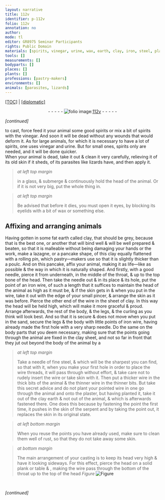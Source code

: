 ```yaml
---
layout: narrative
title: 112v
identifier: p-112v
folio: 112v
annotation: no
author:
mode: tl
editor: GR8975 Seminar Participants
rights: Public Domain
materials: [spirits, vinegar, urine, wax, earth, clay, iron, steel, plaster]
tools: []
measurements: []
bodyparts: []
places: []
plants: []
professions: [pastry-makers]
environments: []
animals: [parasites, lizards]
---
```


<p><a href="{{ site.baseurl }}/translation/">[TOC]</a> | <a href="{{ site.baseurl }}/texts/p-112v_tc/" target="_blank">[diplomatic]</a></p><div class="folio" align="center">- - - - - <a href="http://gallica.bnf.fr/ark:/12148/btv1b10500001g/f230.image" target="_blank"><img src="https://cu-mkp.github.io/2017-workshop-edition/assets/photo-icon.png" alt="folio image: " style="display:inline-block; margin-bottom:-3px;"/>112v</a> - - - - - </div>  
 
*[continued]*
  
to cast, force feed it <span class="sup">your animal</span> some good <span class="m">spirits</span> or mix a bit of <span class="m">spirits</span> with the <span class="m">vinegar</span>. And soon it will be dead without any wounds that would deform it. As for large animals, for which it is necessary to have a lot of <span class="m">spirits</span>, one uses <span class="m">vinegar</span> and <span class="m">urine</span>. But for small ones, <span class="m">spirits</span> only are needed, and it will be done quicker.<br/> When your animal is dead, take it out & clean it very carefully, <span class="sup">relieving it</span> of its old skin if it sheds, of its <span class="al">parasites</span> like <span class="al">lizards</span> have, and then apply it.
 
> *at left top margin*
> 
> 
> in a glass, & submerge & continuously hold the head of the animal. Or if it is not very big, put the whole thing in.
 
> *at left top margin*
> 
> 
> Be advised that before it dies, you must open it eyes, by blocking its eyelids with a bit of <span class="m">wax</span> or something else.

 
  

## Affixing and arranging animals

 
Having gotten in some fat <span class="m">earth</span> called <span class="m">clay</span>, that should be grey, because that is the best one, or another that will bind well & will be well prepared & beaten, so that it is malleable without being damaging your hands or the work, make a lazagne, or a pancake shape, of this <span class="m">clay</span> equally flattened with a rolling pin, which <span class="pro">pastry—makers</span> use so that it is slightly thicker than a poulc. And on this pancake, affix your animal, making it as life—like as possible & the way in which it is naturally shaped. And firstly, with a good needle, pierce it from underneath, in the middle of the throat, & up to the top bone of the head. Then take the needle out & in its place & its hole, put the point of an <span class="m">iron</span> wire, of such a length that it suffices to maintain the head of the animal as high as it must be, & if the skin gets in <span class="del">&</span> when you put in the wire, take it out with the edge of your small pincer, & arrange the skin as it was before. Pierce the other end of the wire in the sheet of <span class="m">clay</span>. In this way the head will be held high, which will make it more graceful & proud. Arrange afterwards, the rest of the body, & the legs, & the curling as you think will look best. And so that it is secure & does not move when you put in the sand, secure the legs & the body with little points of <span class="m">iron</span> wire, having already made the first hole with a very sharp needle. Do the same on the body parts that you deem necessary, making sure that the points going through the animal are fixed in the <span class="m">clay</span> sheet, and not so far in front that they jut out beyond the body of the animal by a
 
> *at left top margin*
> 
> 
> Take a needle of fine <span class="m">steel</span>, & which will be the sharpest you can find, so that with it, when you make your first hole in order to place the wire threads, it will pass through without effort, & take care not to rudely insert the wire or take skin with it. Then put a thicker wire in the thick bits <span class="x">of the animal</span> & the thinner wire in the thinner bits. But take this secret advice and do not plant your pointed wire in one go through the animal and onto the <span class="m">plaster</span>, but having planted it, take it out of the <span class="m">clay</span> earth & not out of the animal, & which is afterwards fastened there. One does this because by fastening the point the first time, it pushes in the skin of the serpent and by taking the point out, it replaces the skin in its original state.
 
> *at left bottom margin*
> 
> 
> When you reuse the points you have already used, make sure to clean them well of rust, so that they do not take away some skin.
 
> *at bottom margin*
> 
> 
> The main arrangement of your casting is to keep its head very high & have it looking sideways. For this effect, pierce the head on a solid plank or table <span class="del">& <span class="ill"></span></span>, making the wire pass through the bottom of the throat up to the top of the head 
> *Figure*
> <a href="https://drive.google.com/open?id=0B9-oNrvWdlO5c3dzVlNzcUd6MnM" target="_blank"><img src="https://cu-mkp.github.io/GR8975-edition/assets/photo-icon.png" alt="Figure" style="display:inline-block; margin-bottom:-3px;"/></a>
<br/> 
 
*[continued]*
 
